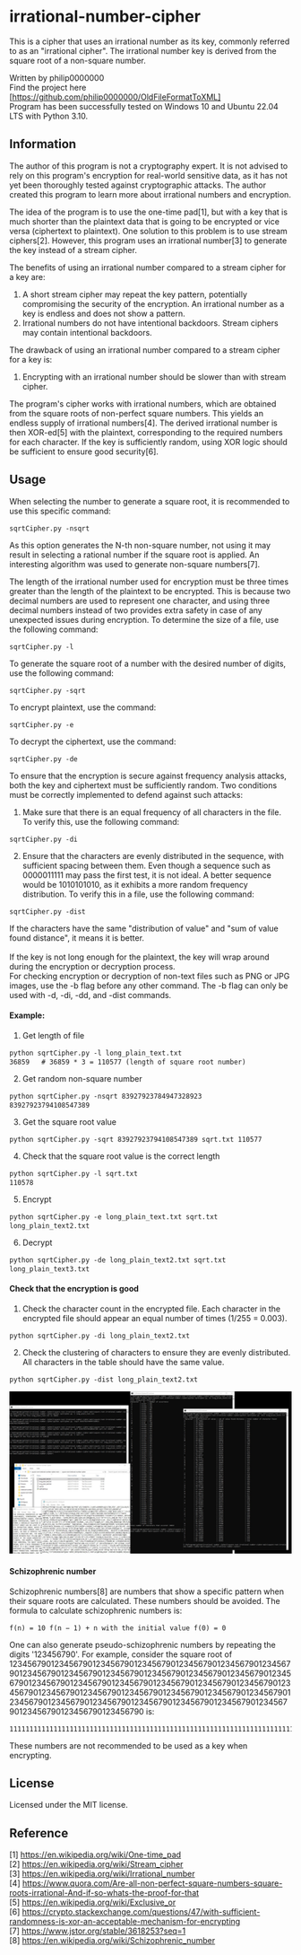 # irrational-number-cipher

This is a cipher that uses an irrational number as its key, commonly referred to as an "irrational cipher". The irrational number key is derived from the square root of a non-square number.

Written by philip0000000 <br>
Find the project here [https://github.com/philip0000000/OldFileFormatToXML] <br>
Program has been successfully tested on Windows 10 and Ubuntu 22.04 LTS with Python 3.10.

## Information

The author of this program is not a cryptography expert. It is not advised to rely on this program's encryption for real-world sensitive data, as it has not yet been thoroughly tested against cryptographic attacks. The author created this program to learn more about irrational numbers and encryption.

The idea of the program is to use the one-time pad[1], but with a key that is much shorter than the plaintext data that is going to be encrypted or vice versa (ciphertext to plaintext). One solution to this problem is to use stream ciphers[2]. However, this program uses an irrational number[3] to generate the key instead of a stream cipher.

The benefits of using an irrational number compared to a stream cipher for a key are:
1. A short stream cipher may repeat the key pattern, potentially compromising the security of the encryption. An irrational number as a key is endless and does not show a pattern.
2. Irrational numbers do not have intentional backdoors. Stream ciphers may contain intentional backdoors.

The drawback of using an irrational number compared to a stream cipher for a key is:
1. Encrypting with an irrational number should be slower than with stream cipher.

The program's cipher works with irrational numbers, which are obtained from the square roots of non-perfect square numbers. This yields an endless supply of irrational numbers[4]. The derived irrational number is then XOR-ed[5] with the plaintext, corresponding to the required numbers for each character. If the key is sufficiently random, using XOR logic should be sufficient to ensure good security[6].

## Usage

When selecting the number to generate a square root, it is recommended to use this specific command:
```
sqrtCipher.py -nsqrt
```
As this option generates the N-th non-square number, not using it may result in selecting a rational number if the square root is applied. An interesting algorithm was used to generate non-square numbers[7].

The length of the irrational number used for encryption must be three times greater than the length of the plaintext to be encrypted. This is because two decimal numbers are used to represent one character, and using three decimal numbers instead of two provides extra safety in case of any unexpected issues during encryption. To determine the size of a file, use the following command:
```
sqrtCipher.py -l
```

To generate the square root of a number with the desired number of digits, use the following command:
```
sqrtCipher.py -sqrt
```

To encrypt plaintext, use the command:
```
sqrtCipher.py -e
```

To decrypt the ciphertext, use the command:
```
sqrtCipher.py -de
```

To ensure that the encryption is secure against frequency analysis attacks, both the key and ciphertext must be sufficiently random. Two conditions must be correctly implemented to defend against such attacks:
1. Make sure that there is an equal frequency of all characters in the file. To verify this, use the following command:
```
sqrtCipher.py -di
```
2. Ensure that the characters are evenly distributed in the sequence, with sufficient spacing between them. Even though a sequence such as 0000011111 may pass the first test, it is not ideal. A better sequence would be 1010101010, as it exhibits a more random frequency distribution. To verify this in a file, use the following command:
```
sqrtCipher.py -dist
```

If the characters have the same "distribution of value" and "sum of value found distance", it means it is better.
<br><br>
If the key is not long enough for the plaintext, the key will wrap around during the encryption or decryption process. <br>
For checking encryption or decryption of non-text files such as PNG or JPG images, use the -b flag before any other command. The -b flag can only be used with -d, -di, -dd, and -dist commands.

#### Example:
1. Get length of file
```
python sqrtCipher.py -l long_plain_text.txt
36859   # 36859 * 3 = 110577 (length of square root number)
```
2. Get random non-square number
```
python sqrtCipher.py -nsqrt 83927923784947328923
83927923794108547389
```
3. Get the square root value
```
python sqrtCipher.py -sqrt 83927923794108547389 sqrt.txt 110577
```
4. Check that the square root value is the correct length
```
python sqrtCipher.py -l sqrt.txt
110578
```

5. Encrypt
```
python sqrtCipher.py -e long_plain_text.txt sqrt.txt long_plain_text2.txt
```
6. Decrypt
```
python sqrtCipher.py -de long_plain_text2.txt sqrt.txt long_plain_text3.txt
```

#### Check that the encryption is good
1. Check the character count in the encrypted file. Each character in the encrypted file should appear an equal number of times (1/255 = 0.003).
```
python sqrtCipher.py -di long_plain_text2.txt
```
2. Check the clustering of characters to ensure they are evenly distributed. All characters in the table should have the same value.
```
python sqrtCipher.py -dist long_plain_text2.txt
```

![square-root-irrational-number-cipher](example.jpg "example")

#### Schizophrenic number
Schizophrenic numbers[8] are numbers that show a specific pattern when their square roots are calculated. These numbers should be avoided. The formula to calculate schizophrenic numbers is:
```
f(n) = 10 f(n − 1) + n with the initial value f(0) = 0
```
One can also generate pseudo-schizophrenic numbers by repeating the digits '123456790'. For example, consider the square root of 
123456790123456790123456790123456790123456790123456790123456790123456790123456790123456790123456790123456790123456790123456790123456790123456790123456790123456790123456790123456790123456790123456790123456790123456790123456790123456790123456790123456790123456790123456790123456790123456790123456790123456790123456790123456790123456790 is:
```
11111111111111111111111111111111111111111111111111111111111111111111111111111111111111111111111111111111111111111111111111111111111111111111111111111111111111111111111.111111111111111111111111111111111111111111111111111111...
```
These numbers are not recommended to be used as a key when encrypting.

## License

Licensed under the MIT license.

## Reference

[1] https://en.wikipedia.org/wiki/One-time_pad <br>
[2] https://en.wikipedia.org/wiki/Stream_cipher <br>
[3] https://en.wikipedia.org/wiki/Irrational_number <br>
[4] https://www.quora.com/Are-all-non-perfect-square-numbers-square-roots-irrational-And-if-so-whats-the-proof-for-that <br>
[5] https://en.wikipedia.org/wiki/Exclusive_or <br>
[6] https://crypto.stackexchange.com/questions/47/with-sufficient-randomness-is-xor-an-acceptable-mechanism-for-encrypting <br>
[7] https://www.jstor.org/stable/3618253?seq=1 <br>
[8] https://en.wikipedia.org/wiki/Schizophrenic_number <br>
